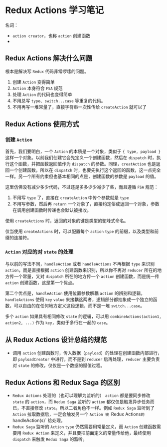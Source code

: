 # Redux Actions 学习笔记

名词：

- `action creator`，也称 `action` 创建函数
- 

## Redux Actions 解决什么问题

根本是解决写 `Redux` 代码非常啰嗦的问题。

1. 创建 `Action` 变得简单
2. `Action` 本身符合 `FSA` 规范
3. 处理 `Action` 的代码也变得简单
4. 不用总写 `type`、`switch...case` 等重复的代码。
5. 不用再写一堆常量了，直接字符串一次性传给 `createAction` 就可以了

## Redux Actions 使用方式

### 创建 `Action`

首先，我们要明白，一个 `Action` 的本质是一个对象，类似于 `{ type, payload }` 这样一个对象。以前我们创建它会先定义一个创建函数，然后在 `dispatch` 时，执行这个函数，并把函数返回值作为 `dispatch` 的参数。同理，`creatAction` 也是返回一个创建函数，所以在 `dispatch` 时，也要先执行这个返回的函数，这一点完全一样。另一个所有约束但也基本相同的点是，创建函数的参数是 `payload` 的值。

这里仿佛没有减少多少代码，不过还是多多少少减少了些，而且遵循 `FSA` 规范：

1. 不用写 `type` 了，直接在 `createAction` 中传个参数就是 `type`
2. 不用写参数，然后再 `return` 一个对象了，直接约定俗成返回一个对象，参数在调用创建函数时传递也会默认被接收。

使用 `createActions` 时，返回的对象的键是类型的驼峰式命名。

仅当使用 `createActions` 时，可以配置每个 `action` `type` 的前缀，以及类型和前缀的连接符。

### `Action` 对应的对 `state` 的处理

与以前的写法不同，`handleAction` 或者 `handleActions` 不再根据 `type` 来识别 `action`，而是直接根据 `action` 创建函数来识别，所以你不再对 `reducer` 所在的地方传一个常量，又对 `dispatch` 所在的地方传一个 `action` 创建函数，而是统一传 `action` 创建函数，这是第一个优点。

第二个优点是，`handleAction` 使用位置参数解耦 `action` 的辨别和逻辑， `handleActions` 使用 `key` `value` 来接耦这两者，逻辑部分都抽象成一个独立的函数，可以自由的在任何地方定义这段逻辑，而不是一堆 `switch...case`。

多个 `action` 如果具有相同修改 `state` 的逻辑，可以用 `combineActions(action1, action2, ...)` 作为 `key`，类似于多行在一起的 `case`。

## 从 Redux Actions 设计总结的规范

- 调用 `action` 创建函数时，传入数据（`payload`）的处理在创建函数内部进行，即 `payloadCreator` 中进行，而不是到 `reducer` 后再处理，`reducer` 主要负责对 `state` 的修改，仅仅是一个数据的赋值过程。

## Redux Actions 和 Redux Saga 的区别

- `Redux Actions` 处理的（也可以理解为监听的） `action` 都是要同步修改 `state` 的 `action`，而 `Redux Saga` 监听的 `action` 都仅仅是触发异步任务而已，不直接修改 `state`。所以二者角色不一样。例如 `Redux Saga` 监听到了 `Action` 拉取数据后，一定会触发另一个 `Action 被 `Redux Actions` 的 `handleAction(s)` 给处理。
- `Redux Saga` 监听的 `Action` `type` 仍然需要用常量定义，而 `Action` 创建函数需要用 `Redux Action` 来定义，并且要把前面定义的常量传给他，最终使用 `dispatch` 来触发 `Redux Saga` 的监听。